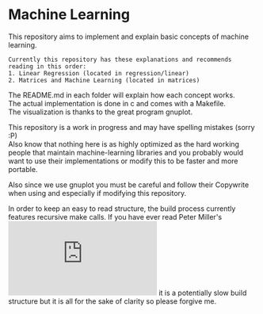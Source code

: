 # Machine Learning

This repository aims to implement and explain basic concepts of machine learning.  

    Currently this repository has these explanations and recommends reading in this order:
    1. Linear Regression (located in regression/linear)
    2. Matrices and Machine Learning (located in matrices)

The README.md in each folder will explain how each concept works.  
The actual implementation is done in c and comes with a Makefile.  
The visualization is thanks to the great program gnuplot.  

This repository is a work in progress and may have spelling mistakes (sorry :P)  
Also know that nothing here is as highly optimized as the hard working people
  that maintain machine-learning libraries and you probably would want to use
  their implementations or modify this to be faster and more portable.

Also since we use gnuplot you must be careful and follow their Copywrite when using and
especially if modifying this repository.

In order to keep an easy to read structure, the build process currently features recursive make calls. If you have ever read Peter Miller's ![paper](http://aegis.sourceforge.net/auug97.pdf) it is a potentially slow build structure but it is all for the sake of clarity so please forgive me.
